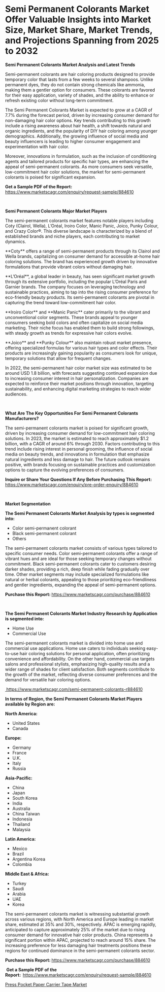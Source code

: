 <p><h1>Semi Permanent Colorants Market Offer Valuable Insights into Market Size, Market Share, Market Trends, and Projections Spanning from 2025 to 2032</h1></p><p><strong>Semi Permanent Colorants Market Analysis and Latest Trends</strong></p>
<p><p>Semi-permanent colorants are hair coloring products designed to provide temporary color that lasts from a few weeks to several shampoos. Unlike permanent dyes, they do not contain strong chemicals like ammonia, making them a gentler option for consumers. These colorants are favored for their easy application, variety of shades, and the ability to enhance or refresh existing color without long-term commitment.</p><p>The Semi Permanent Colorants Market is expected to grow at a CAGR of 7.7% during the forecast period, driven by increasing consumer demand for non-damaging hair color options. Key trends contributing to this growth include a rising awareness about hair health, a shift towards natural and organic ingredients, and the popularity of DIY hair coloring among younger demographics. Additionally, the growing influence of social media and beauty influencers is leading to higher consumer engagement and experimentation with hair color. </p><p>Moreover, innovations in formulation, such as the inclusion of conditioning agents and tailored products for specific hair types, are enhancing the appeal of semi-permanent colorants. As more consumers seek versatile, low-commitment hair color solutions, the market for semi-permanent colorants is poised for significant expansion.</p></p>
<p><strong>Get a Sample PDF of the Report:&nbsp;</strong> <a href="https://www.marketscagr.com/enquiry/request-sample/884610?utm_campaign=2453&utm_medium=2&utm_source=Github&utm_content=ia&utm_term=02042025&utm_id=semi-permanent-colorants">https://www.marketscagr.com/enquiry/request-sample/884610</a></p>
<p>&nbsp;</p>
<p><strong>Semi Permanent Colorants Major Market Players</strong></p>
<p><p>The semi-permanent colorants market features notable players including Coty (Clairol, Wella), L’Oréal, Iroiro Color, Manic Panic, Joico, Punky Colour, and Crazy Color®. This diverse landscape is characterized by a blend of established brands and niche players, each contributing to market dynamics.</p><p>**Coty** offers a range of semi-permanent products through its Clairol and Wella brands, capitalizing on consumer demand for accessible at-home hair coloring solutions. The brand has experienced growth driven by innovative formulations that provide vibrant colors without damaging hair.</p><p>**L’Oréal**, a global leader in beauty, has seen significant market growth through its extensive portfolio, including the popular L’Oréal Paris and Garnier brands. The company focuses on leveraging technology and sustainable practices, aiming to tap into the rising consumer preference for eco-friendly beauty products. Its semi-permanent colorants are pivotal in capturing the trend toward low-commitment hair color.</p><p>**Iroiro Color** and **Manic Panic** cater primarily to the vibrant and unconventional color segments. These brands appeal to younger consumers seeking bold colors and often capitalize on social media marketing. Their niche focus has enabled them to build strong followings, with steady growth as trends for expressive hair colors evolve.</p><p>**Joico** and **Punky Colour** also maintain robust market presence, offering specialized formulas for various hair types and color effects. Their products are increasingly gaining popularity as consumers look for unique, temporary solutions that allow for frequent changes.</p><p>In 2022, the semi-permanent hair color market size was estimated to be around USD 1.8 billion, with forecasts suggesting continued expansion due to increasing consumer interest in hair personalization. Companies are expected to reinforce their market positions through innovation, targeting sustainability, and enhancing digital marketing strategies to reach wider audiences.</p></p>
<p>&nbsp;</p>
<p><strong>What Are The Key Opportunities For Semi Permanent Colorants Manufacturers?</strong></p>
<p><p>The semi-permanent colorants market is poised for significant growth, driven by increasing consumer demand for low-commitment hair coloring solutions. In 2023, the market is estimated to reach approximately $1.2 billion, with a CAGR of around 6% through 2030. Factors contributing to this trend include rising interest in personal grooming, the influence of social media on beauty trends, and innovations in formulation that emphasize natural ingredients and less damage to hair. The future outlook remains positive, with brands focusing on sustainable practices and customization options to capture the evolving preferences of consumers.</p></p>
<p><strong>Inquire or Share Your Questions If Any Before Purchasing This Report:</strong> <a href="https://www.marketscagr.com/enquiry/pre-order-enquiry/884610?utm_campaign=2453&utm_medium=2&utm_source=Github&utm_content=ia&utm_term=02042025&utm_id=semi-permanent-colorants">https://www.marketscagr.com/enquiry/pre-order-enquiry/884610</a></p>
<p>&nbsp;</p>
<p><strong>Market Segmentation</strong></p>
<p><strong>The Semi Permanent Colorants Market Analysis by types is segmented into:</strong></p>
<p><ul><li>Color semi-permanent colorant</li><li>Black semi-permanent colorant</li><li>Others</li></ul></p>
<p><p>The semi-permanent colorants market consists of various types tailored to specific consumer needs. Color semi-permanent colorants offer a range of vibrant hues and are ideal for those seeking temporary changes without commitment. Black semi-permanent colorants cater to customers desiring darker shades, providing a rich, deep finish while fading gradually over time. Other market segments may include specialized formulations like natural or herbal colorants, appealing to those prioritizing eco-friendliness and gentler ingredients, expanding the appeal of semi-permanent options.</p></p>
<p><strong>Purchase this Report:&nbsp;</strong><a href="https://www.marketscagr.com/purchase/884610?utm_campaign=2453&utm_medium=2&utm_source=Github&utm_content=ia&utm_term=02042025&utm_id=semi-permanent-colorants">https://www.marketscagr.com/purchase/884610</a></p>
<p>&nbsp;</p>
<p><strong>The Semi Permanent Colorants Market Industry Research by Application is segmented into:</strong></p>
<p><ul><li>Home Use</li><li>Commercial Use</li></ul></p>
<p><p>The semi-permanent colorants market is divided into home use and commercial use applications. Home use caters to individuals seeking easy-to-use hair coloring solutions for personal application, often prioritizing convenience and affordability. On the other hand, commercial use targets salons and professional stylists, emphasizing high-quality results and a wider range of shades for client satisfaction. Both segments contribute to the growth of the market, reflecting diverse consumer preferences and the demand for versatile hair coloring options.</p></p>
<p><a href="https://www.marketscagr.com/semi-permanent-colorants-r884610?utm_campaign=2453&utm_medium=2&utm_source=Github&utm_content=ia&utm_term=02042025&utm_id=semi-permanent-colorants">&nbsp;https://www.marketscagr.com/semi-permanent-colorants-r884610</a></p>
<p><strong>In terms of Region, the Semi Permanent Colorants Market Players available by Region are:</strong></p>
<p>
    <p> <strong> North America: </strong>
        <ul>
            <li>United States</li>
            <li>Canada</li>
        </ul>
        </p> 
    <p> <strong> Europe: </strong>
        <ul>
            <li>Germany</li>
            <li>France</li>
            <li>U.K.</li>
            <li>Italy</li>
            <li>Russia</li>
        </ul>
        </p> 
    <p> <strong> Asia-Pacific: </strong>
        <ul>
            <li>China</li>
            <li>Japan</li>
            <li>South Korea</li>
            <li>India</li>
            <li>Australia</li>
            <li>China Taiwan</li>
            <li>Indonesia</li>
            <li>Thailand</li>
            <li>Malaysia</li>
        </ul>
        </p> 
    <p> <strong> Latin America: </strong>
        <ul>
            <li>Mexico</li>
            <li>Brazil</li>
            <li>Argentina Korea</li>
            <li>Colombia</li>
        </ul>
        </p> 
    <p> <strong> Middle East & Africa: </strong>
        <ul>
            <li>Turkey</li>
            <li>Saudi</li>
            <li>Arabia</li>
            <li>UAE</li>
            <li>Korea</li>
        </ul>
    </p>
    </p>
<p><p>The semi-permanent colorants market is witnessing substantial growth across various regions, with North America and Europe leading in market share, estimated at 35% and 30%, respectively. APAC is emerging rapidly, anticipated to capture approximately 25% of the market due to rising consumer demand for innovative hair color products. China represents a significant portion within APAC, projected to reach around 15% share. The increasing preference for less damaging hair treatments positions these regions for continued dominance in the semi-permanent colorants sector.</p></p>
<p><strong>Purchase this Report: </strong><a href="https://www.marketscagr.com/purchase/884610?utm_campaign=2453&utm_medium=2&utm_source=Github&utm_content=ia&utm_term=02042025&utm_id=semi-permanent-colorants">https://www.marketscagr.com/purchase/884610</a></p>
<p>&nbsp;<strong>Get a Sample PDF of the Report:&nbsp;&nbsp;</strong><a href="https://www.marketscagr.com/enquiry/request-sample/884610?utm_campaign=2453&utm_medium=2&utm_source=Github&utm_content=ia&utm_term=02042025&utm_id=semi-permanent-colorants">https://www.marketscagr.com/enquiry/request-sample/884610</a></p>
<p><strong></strong></p>
<p><p><a href="https://github.com/bensemilia864/Market-Research-Report-List-1/blob/main/press-pocket-paper-carrier-tape-market.md?utm_campaign=2453&utm_medium=2&utm_source=Github&utm_content=ia&utm_term=02042025&utm_id=semi-permanent-colorants">Press Pocket Paper Carrier Tape Market</a></p></p>